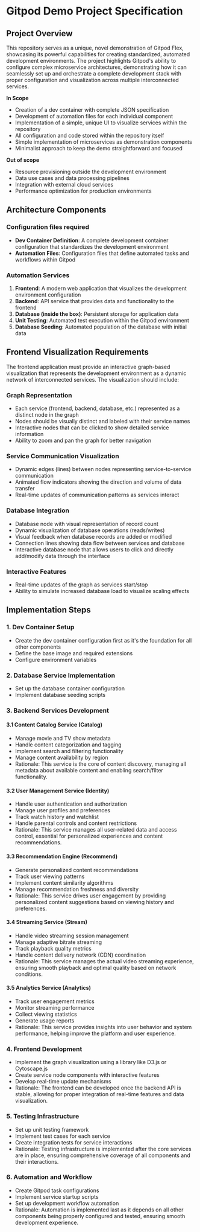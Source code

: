 # Gitpod Demo Project Specification

## Project Overview

This repository serves as a unique, novel demonstration of Gitpod Flex, showcasing its powerful capabilities for creating standardized, automated development environments. The project highlights Gitpod's ability to configure complex microservice architectures, demonstrating how it can seamlessly set up and orchestrate a complete development stack with proper configuration and visualization across multiple interconnected services.

**In Scope**
- Creation of a dev container with complete JSON specification
- Development of automation files for each individual component
- Implementation of a simple, unique UI to visualize services within the repository
- All configuration and code stored within the repository itself
- Simple implementation of microservices as demonstration components
- Minimalist approach to keep the demo straightforward and focused

**Out of scope**
- Resource provisioning outside the development environment
- Data use cases and data processing pipelines
- Integration with external cloud services
- Performance optimization for production environments

## Architecture Components

### Configuration files required

- **Dev Container Definition**: A complete development container configuration that standardizes the development environment
- **Automation Files**: Configuration files that define automated tasks and workflows within Gitpod

### Automation Services

1. **Frontend**: A modern web application that visualizes the development environment configuration
2. **Backend**: API service that provides data and functionality to the frontend
3. **Database (inside the box)**: Persistent storage for application data
4. **Unit Testing**: Automated test execution within the Gitpod environment
5. **Database Seeding**: Automated population of the database with initial data

## Frontend Visualization Requirements

The frontend application must provide an interactive graph-based visualization that represents the development environment as a dynamic network of interconnected services. The visualization should include:

### Graph Representation
- Each service (frontend, backend, database, etc.) represented as a distinct node in the graph
- Nodes should be visually distinct and labeled with their service names
- Interactive nodes that can be clicked to show detailed service information
- Ability to zoom and pan the graph for better navigation

### Service Communication Visualization
- Dynamic edges (lines) between nodes representing service-to-service communication
- Animated flow indicators showing the direction and volume of data transfer
- Real-time updates of communication patterns as services interact

### Database Integration
- Database node with visual representation of record count
- Dynamic visualization of database operations (reads/writes)
- Visual feedback when database records are added or modified
- Connection lines showing data flow between services and database
- Interactive database node that allows users to click and directly add/modify data through the interface

### Interactive Features
- Real-time updates of the graph as services start/stop
- Ability to simulate increased database load to visualize scaling effects

## Implementation Steps

### 1. Dev Container Setup
- Create the dev container configuration first as it's the foundation for all other components
- Define the base image and required extensions
- Configure environment variables

### 2. Database Service Implementation
- Set up the database container configuration
- Implement database seeding scripts

### 3. Backend Services Development

#### 3.1 Content Catalog Service (Catalog)
- Manage movie and TV show metadata
- Handle content categorization and tagging
- Implement search and filtering functionality
- Manage content availability by region
- Rationale: This service is the core of content discovery, managing all metadata about available content and enabling search/filter functionality.

#### 3.2 User Management Service (Identity)
- Handle user authentication and authorization
- Manage user profiles and preferences
- Track watch history and watchlist
- Handle parental controls and content restrictions
- Rationale: This service manages all user-related data and access control, essential for personalized experiences and content recommendations.

#### 3.3 Recommendation Engine (Recommend)
- Generate personalized content recommendations
- Track user viewing patterns
- Implement content similarity algorithms
- Manage recommendation freshness and diversity
- Rationale: This service drives user engagement by providing personalized content suggestions based on viewing history and preferences.

#### 3.4 Streaming Service (Stream)
- Handle video streaming session management
- Manage adaptive bitrate streaming
- Track playback quality metrics
- Handle content delivery network (CDN) coordination
- Rationale: This service manages the actual video streaming experience, ensuring smooth playback and optimal quality based on network conditions.

#### 3.5 Analytics Service (Analytics)
- Track user engagement metrics
- Monitor streaming performance
- Collect viewing statistics
- Generate usage reports
- Rationale: This service provides insights into user behavior and system performance, helping improve the platform and user experience.

### 4. Frontend Development
- Implement the graph visualization using a library like D3.js or Cytoscape.js
- Create service node components with interactive features
- Develop real-time update mechanisms
- Rationale: The frontend can be developed once the backend API is stable, allowing for proper integration of real-time features and data visualization.

### 5. Testing Infrastructure
- Set up unit testing framework
- Implement test cases for each service
- Create integration tests for service interactions
- Rationale: Testing infrastructure is implemented after the core services are in place, ensuring comprehensive coverage of all components and their interactions.

### 6. Automation and Workflow
- Create Gitpod task configurations
- Implement service startup scripts
- Set up development workflow automation
- Rationale: Automation is implemented last as it depends on all other components being properly configured and tested, ensuring smooth development experience.